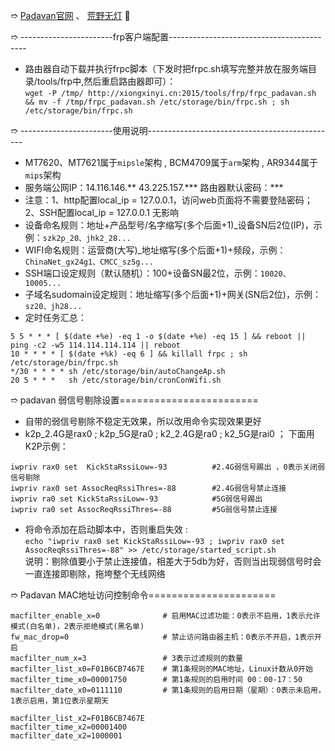&#10161; [Padavan官网](https://bitbucket.org/padavan/rt-n56u/) 、 [荒野无灯](http://files.80x86.io/router/rom/) &#127801;

&#10161; -----------------------frp客户端配置------------------------------------------
- 路由器自动下载并执行frpc脚本（下发时把frpc.sh填写完整并放在服务端目录/tools/frp中,然后重启路由器即可）：<br>
`wget -P /tmp/ http://xiongxinyi.cn:2015/tools/frp/frpc_padavan.sh && mv -f /tmp/frpc_padavan.sh /etc/storage/bin/frpc.sh ; sh /etc/storage/bin/frpc.sh`

&#10161; -----------------------使用说明-----------------------------------------------
- MT7620、MT7621属于`mipsle`架构 , BCM4709属于`arm`架构 , AR9344属于`mips`架构
- 服务端公网IP：14.116.146.**  43.225.157.*** 路由器默认密码：***
- 注意：1、http配置local_ip = 127.0.0.1，访问web页面将不需要登陆密码； 2、SSH配置local_ip = 127.0.0.1 无影响
- 设备命名规则：地址+产品型号/名字缩写(多个后面+1)_设备SN后2位(IP)，示例：`szk2p_20、jhk2_28...`
- WIFI命名规则：运营商(大写)_地址缩写(多个后面+1)+频段，示例：`ChinaNet_gx24g1、CMCC_sz5g...`
- SSH端口设定规则（默认随机）：100+设备SN最2位，示例：`10020、10005...`
- 子域名sudomain设定规则：地址缩写(多个后面+1)+网关(SN后2位)，示例：`sz20、jh28...`
- 定时任务汇总：
```
5 5 * * * [ $(date +%e) -eq 1 -o $(date +%e) -eq 15 ] && reboot || ping -c2 -w5 114.114.114.114 || reboot
10 * * * * [ $(date +%k) -eq 6 ] && killall frpc ; sh /etc/storage/bin/frpc.sh
*/30 * * * * sh /etc/storage/bin/autoChangeAp.sh
20 5 * * *   sh /etc/storage/bin/cronConWifi.sh
```

&#10161; padavan 弱信号剔除设置========================
- 自带的弱信号剔除不稳定无效果，所以改用命令实现效果更好
- k2p_2.4G是rax0 ; k2p_5G是ra0 ; k2_2.4G是ra0 ; k2_5G是rai0 ； 下面用K2P示例：
```
iwpriv rax0 set  KickStaRssiLow=-93          #2.4G弱信号踢出 ，0表示关闭弱信号剔除
iwpriv rax0 set AssocReqRssiThres=-88        #2.4G弱信号禁止连接 
iwpriv ra0 set KickStaRssiLow=-93            #5G弱信号踢出
iwpriv ra0 set AssocReqRssiThres=-88         #5G弱信号禁止连接 
```
- 将命令添加在启动脚本中，否则重启失效 : <br>
`echo "iwpriv rax0 set KickStaRssiLow=-93 ; iwpriv rax0 set AssocReqRssiThres=-88" >> /etc/storage/started_script.sh` <br>
说明：剔除值要小于禁止连接值，相差大于5db为好，否则当出现弱信号时会一直连接即剔除，拖垮整个无线网络

&#10161; Padavan MAC地址访问控制命令======================
```
macfilter_enable_x=0              # 启用MAC过滤功能：0表示不启用，1表示允许模式(白名单)，2表示拒绝模式(黑名单)
fw_mac_drop=0                     # 禁止访问路由器主机：0表示不开启，1表示开启
macfilter_num_x=3                 # 3表示过滤规则的数量
macfilter_list_x0=F01B6CB7467E    # 第1条规则的MAC地址，Linux计数从0开始
macfilter_time_x0=00001750        # 第1条规则的启用时间 00：00-17：50
macfilter_date_x0=0111110         # 第1条规则的启用日期（星期）：0表示未启用，1表示启用，第1位表示星期天

macfilter_list_x2=F01B6CB7467E
macfilter_time_x2=00001400
macfilter_date_x2=1000001
```
